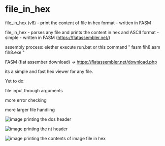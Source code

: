 # file_in_hex
file_in_hex (v8) - print the content of file in hex format - written in FASM

file_in_hex - parses any file and prints the content in hex and ASCII format - simple - written in FASM (https://flatassembler.net/)

assembly process: eiether execute run.bat or this command " fasm fih8.asm fih8.exe "

FASM (flat assember download) -> https://flatassembler.net/download.php

its a simple and fast hex viewer for any file. 

Yet to do:

file input through arguments

more error checking

more larger file handling

![image](https://github.com/vlabsc/file_in_hex/assets/5446466/5e69afdc-b6bb-42dc-95c5-76c67727caf7)
printing the dos header

![image](https://github.com/vlabsc/file_in_hex/assets/5446466/c6dea84e-7508-4767-accc-8fe628b36532)
printing the nt header

![image](https://github.com/vlabsc/file_in_hex/assets/5446466/aa78d4e4-a6d7-4ecd-a3a7-46f5d014288a)
printing the contents of image file in hex


